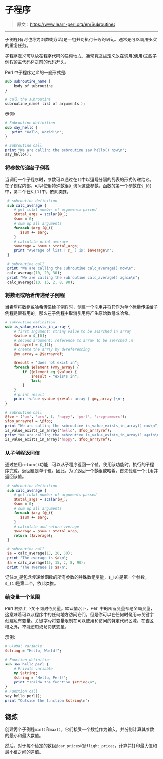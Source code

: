 # 子程序

> 原文：<https://www.learn-perl.org/en/Subroutines>

* * *

子例程(有时也称为函数或方法)是一组共同执行任务的语句。通常是可以调用多次的重复任务。

子程序定义可以放在程序代码的任何地方。通常将这些定义放在调用(使用)这些子例程的主代码体之前的代码开头。

Perl 中子程序定义的一般形式是:

```perl
sub subroutine_name {
    body of subroutine
}

# call the subroutine
subroutine_name( list of arguments ); 
```

示例:

```perl
# Subroutine definition
sub say_hello {
   print "Hello, World!\n";
}

# Subroutine call
print "We are calling the subroutine say_hello() now\n";
say_hello(); 
```

### 将参数传递给子例程

当调用一个子程序时，参数可以通过在`()`中以逗号分隔的列表的形式传递给它。在子例程内部，可以使用特殊数组`@_`访问这些参数。函数的第一个参数在`$_[0]`中，第二个在`$_[1]`中，依此类推。

```perl
 # subroutine definition
 sub calc_average {
    # get total number of arguments passed
    $total_args = scalar(@_);
    $sum = 0;
    # sum up all arguments
    foreach $arg (@_){
       $sum += $arg;
    }
    # calculate print average
    $average = $sum / $total_args;
    print "Average of list [ @_ ] is: $average\n";
 }

 # subroutine call
 print "We are calling the subroutine calc_average() now\n";
 calc_average(10, 20, 30);
 print "We are calling the subroutine calc_average() again\n";
 calc_average(10, 15, 2, 8, 90); 
```

### 将数组或哈希传递给子例程

当希望将数组或哈希传递给子例程时，创建一个引用并将其作为单个标量传递给子例程是很有用的。那么在子例程中取消引用将产生原始数组或哈希。

```perl
# subroutine definition
sub is_value_exists_in_array {
    # first argument: string value to be searched in array
    $value = $_[0];
    # second argument: reference to array to be searched in
    $arrayref = $_[1];
    # create the array by dereferencing
    @my_array = @$arrayref;

    $result = "does not exist in";
    foreach $element (@my_array) {
        if ($element eq $value) {
            $result = "exists in";
            last;
        }
    }
    # print result
    print "Value $value $result array [ @my_array ]\n";
}

# subroutine call
@foo = ('we', 'are', 5, 'happy', 'perl', 'programmers');
$foo_arrayref = \@foo;
print "We are calling the subroutine is_value_exists_in_array() now\n";
is_value_exists_in_array('hello', $foo_arrayref);
print "We are calling the subroutine is_value_exists_in_array() again\n";
is_value_exists_in_array('happy', $foo_arrayref); 
```

### 从子例程返回值

通过使用`return()`功能，可以从子程序返回一个值。使用该功能时，执行的子程序完成。返回值是单个值。因此，为了返回一个数组或哈希，首先创建一个引用并返回该值。

```perl
 # subroutine definition
 sub calc_average {
    # get total number of arguments passed
    $total_args = scalar(@_);
    $sum = 0;
    # sum up all arguments
    foreach $arg (@_){
       $sum += $arg;
    }
    # calculate and return average
    $average = $sum / $total_args;
    return ($average);
 }

 # subroutine call
 $a = calc_average(10, 20, 30);
 print "The average is $a\n";
 $a = calc_average(10, 15, 2, 8, 90);
 print "The average is $a\n"; 
```

记住:`@_`是包含传递给函数的所有参数的特殊数组变量，`$_[0]`是第一个参数，`$_[1]`是第二个，依此类推。

### 给变量一个范围

Perl 根据上下文不同对待变量。默认情况下，Perl 中的所有变量都是全局变量，这意味着可以从程序中的任何地方访问它们。但是你可以在任何时候用`my`关键字创建私有变量。关键字`my`将变量限制在可以使用和访问的特定代码区域。在该区域之外，不能使用或访问该变量。

示例:

```perl
# Global variable
$string = "Hello, World!";

# Function definition
sub say_hello_perl {
    # Private variable
    my $string;
    $string = "Hello, Perl!";
    print "Inside the function $string\n";
}
# Function call
say_hello_perl();
print "Outside the function $string\n"; 
```

## 锻炼

创建两个子例程`min()`和`max()`，它们接受一个数组作为输入，并分别计算其参数的最小和最大数值。

然后，对于每个给定的数组`@car_prices`和`@flight_prices`，计算并打印最大值和最小值之间的差值。